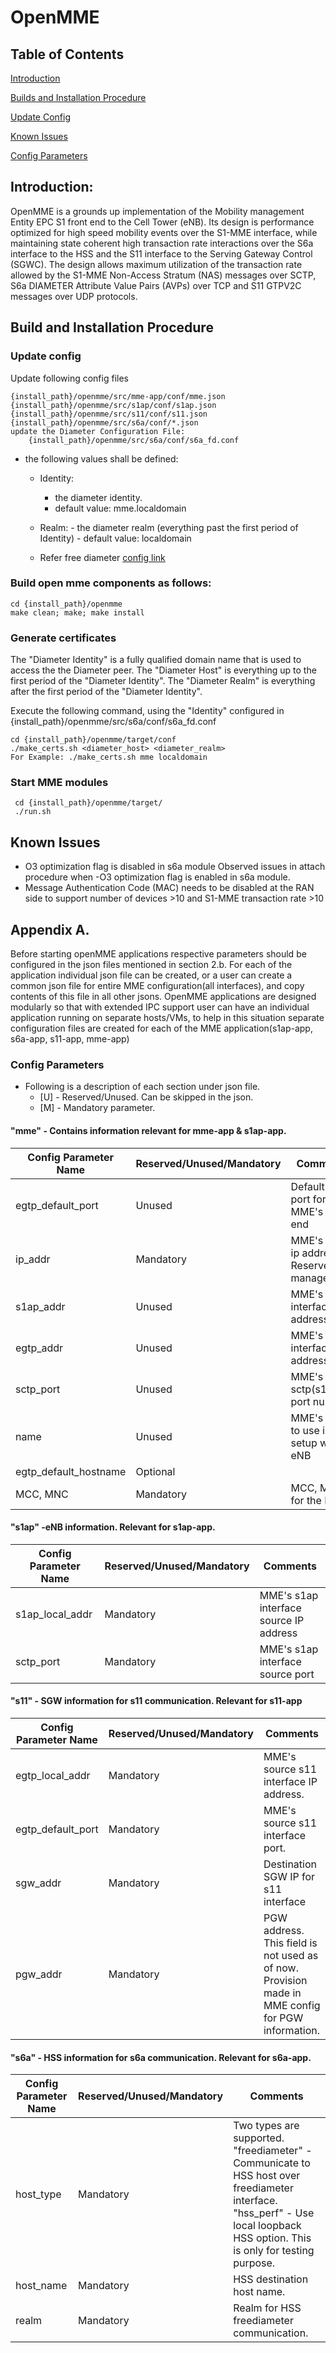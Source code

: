 <!--
Copyright 2018-present Open Networking Foundation
SPDX-License-Identifier: Apache-2.0
-->
# OpenMME
## Table of Contents
[Introduction](#introduction)

[Builds and Installation Procedure](#build-and-installation-procedure)

[Update Config](#update-config)

[Known Issues](#known-issues)

[Config Parameters](#config-parameters)

## Introduction:
OpenMME is a grounds up implementation of the Mobility management Entity EPC S1 front end to the Cell Tower (eNB). Its design is performance optimized for high speed mobility events over the S1-MME interface, while maintaining state coherent high transaction rate interactions over the S6a interface to the HSS and the S11 interface to the Serving Gateway Control (SGWC). The design allows maximum utilization of the transaction rate allowed by the S1-MME Non-Access Stratum (NAS) messages over SCTP, S6a DIAMETER Attribute Value Pairs (AVPs) over TCP and S11 GTPV2C messages over UDP protocols.

## Build and Installation Procedure
### Update config 
Update following config files

    {install_path}/openmme/src/mme-app/conf/mme.json
    {install_path}/openmme/src/s1ap/conf/s1ap.json
    {install_path}/openmme/src/s11/conf/s11.json
    {install_path}/openmme/src/s6a/conf/*.json
    update the Diameter Configuration File:
        {install_path}/openmme/src/s6a/conf/s6a_fd.conf
       
- the following values shall be defined:
   - Identity:  
      - the diameter identity.
      - default value: mme.localdomain
   - Realm:
          - the diameter realm (everything past the first period of Identity)
          - default value: localdomain
          
  - Refer free diameter  [config link](http://www.freediameter.net/trac/wiki/Configuration) 

### Build open mme components as follows:
    cd {install_path}/openmme
    make clean; make; make install

### Generate certificates   
The "Diameter Identity" is a fully qualified domain name that is used to access the the Diameter peer. The "Diameter Host" is everything up to the first period of the "Diameter Identity". The  "Diameter Realm" is everything after the first period of the "Diameter Identity".

Execute the following command, using the "Identity" configured in        {install_path}/openmme/src/s6a/conf/s6a_fd.conf

    cd {install_path}/openmme/target/conf
    ./make_certs.sh <diameter_host> <diameter_realm>
    For Example: ./make_certs.sh mme localdomain

   ### Start MME modules
     cd {install_path}/openmme/target/
     ./run.sh

## Known Issues
- O3 optimization flag is disabled in s6a module Observed issues in attach procedure when -O3 optimization flag is enabled in s6a module.
- Message Authentication Code (MAC) needs to be disabled at the RAN side to support number of devices >10 and S1-MME transaction rate >10

## Appendix A.
Before starting openMME applications respective parameters should be  configured in the json files mentioned in section 2.b. For each of the application individual json file can be created, or a user can create a common json file for entire MME configuration(all interfaces), and copy contents of this file in all other jsons.
	OpenMME applications are designed modularly so that with extended IPC support user can have an individual application running on separate hosts/VMs, to help in this situation separate configuration files are created for each of the MME application(s1ap-app, s6a-app, s11-app, mme-app)

### Config Parameters
- Following is a description of each section under json file.
  - [U] - Reserved/Unused. Can be skipped in the json.
  - [M] - Mandatory parameter.

#### "mme" - Contains information relevant for mme-app & s1ap-app.
  Config Parameter Name | Reserved/Unused/Mandatory | Comments |
  ----------------------|---------------------------|----------|
  egtp_default_port     | Unused                    | Default S11 port for MME's S11 end |
  ip_addr               | Mandatory                 | MME's own ip address. Reserved for management. |
  s1ap_addr             | Unused | MME's s1ap interface IP address |
  egtp_addr             | Unused | MME's s11 interface IP address |
  sctp_port             | Unused | MME's sctp(s1ap) port number. |
  name                  | Unused | MME's name to use in s1 setup with eNB |
  egtp_default_hostname | Optional| | 
  MCC, MNC              | Mandatory | MCC, MNC for the MME|
  

#### "s1ap" -eNB information. Relevant for s1ap-app.
Config Parameter Name | Reserved/Unused/Mandatory | Comments |
----------------------|---------------------------|----------|
s1ap_local_addr | Mandatory | MME's s1ap interface source IP address |
sctp_port       | Mandatory | MME's s1ap interface source port |


#### "s11" - SGW information for s11 communication. Relevant for s11-app  
Config Parameter Name | Reserved/Unused/Mandatory | Comments |
----------------------|---------------------------|----------|
egtp_local_addr | Mandatory | MME's source s11 interface IP address. |
egtp_default_port | Mandatory | MME's source s11 interface port. |
sgw_addr | Mandatory | Destination SGW IP for s11 interface |
pgw_addr | Mandatory | PGW address. This field is not used as of now. Provision made in MME config for PGW information. |

#### "s6a" - HSS information for s6a communication. Relevant for s6a-app.
Config Parameter Name | Reserved/Unused/Mandatory | Comments |
----------------------|---------------------------|----------|
host_type | Mandatory | Two types are supported. "freediameter" - Communicate to HSS host over freediameter interface. "hss_perf" - Use local loopback HSS option. This is only for testing purpose. |
host_name | Mandatory | HSS destination host name. |
realm | Mandatory | Realm for HSS freediameter communication. |

